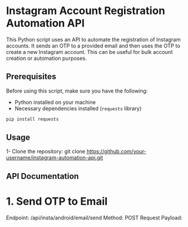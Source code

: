 # Instagram Account Registration Automation API

This Python script uses an API to automate the registration of Instagram accounts. It sends an OTP to a provided email and then uses the OTP to create a new Instagram account. This can be useful for bulk account creation or automation purposes.

## Prerequisites

Before using this script, make sure you have the following:

- Python installed on your machine
- Necessary dependencies installed (`requests` library)

```bash
pip install requests
```

## Usage
1- Clone the repository:
git clone https://github.com/your-username/instagram-automation-api.git


## API Documentation
# 1. Send OTP to Email
Endpoint: /api/insta/android/email/send
Method: POST
Request Payload:


